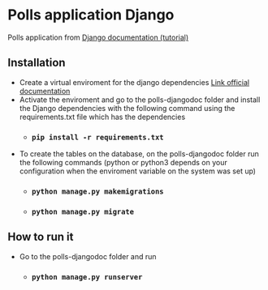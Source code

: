 # Polls application Django #

Polls application from [Django documentation (tutorial)](https://docs.djangoproject.com/en/3.1/intro/tutorial01/ "djangotutorial")

## Installation ##
*   Create a virtual enviroment for the django dependencies [Link official documentation](https://docs.djangoproject.com/en/3.1/intro/contributing/#getting-a-copy-of-django-s-development-version "djangoenviroment")
*   Activate the enviroment and go to the polls-djangodoc folder and install the Django dependencies with the following command using the requirements.txt file which has the dependencies
	* ### `pip install -r requirements.txt`
*   To create the tables on the database, on the polls-djangodoc folder run the following commands (python or python3 depends on your configuration when the enviroment variable on the system was set up)
	* ### `python manage.py makemigrations`
	* ### `python manage.py migrate`

## How to run it ##
*   Go to the polls-djangodoc folder and run
	* ### `python manage.py runserver`